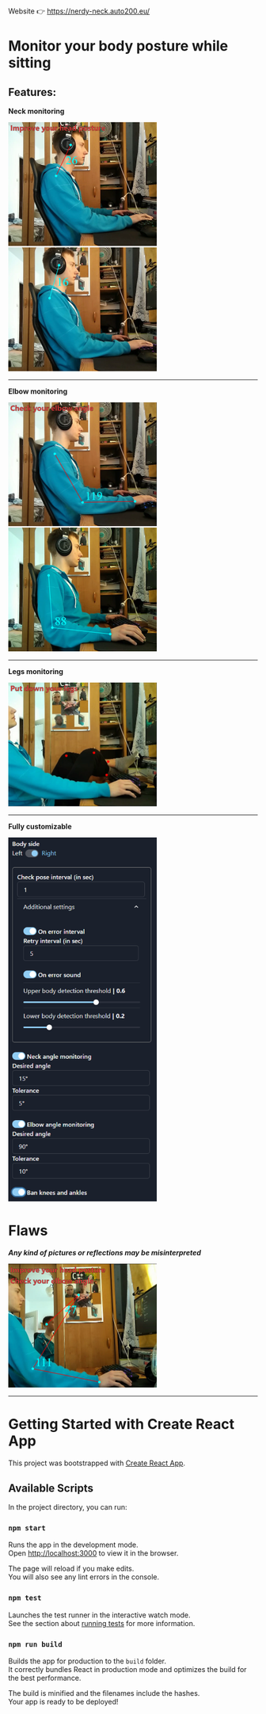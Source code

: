 Website 👉 https://nerdy-neck.auto200.eu/

# Monitor your body posture while sitting

## Features:

**Neck monitoring**

<img src="preview-pics/neck-monitoring-bad.png" alt="preview" width="300px">
<img src="preview-pics/neck-monitoring-good.png" alt="preview" width="300px">

---

**Elbow monitoring**

<img src="preview-pics/elbow-monitoring-bad.png" alt="preview" width="300px">
<img src="preview-pics/elbow-monitoring-good.png" alt="preview" width="300px">

---

**Legs monitoring**

 <img src="preview-pics/ban-knees-and-ankles.png" alt="preview" width="300px">

---

**Fully customizable**

<img src="preview-pics/fully-customizable.png" alt="preview" width="300px">

# Flaws

**_Any kind of pictures or reflections may be misinterpreted_**

<img src="preview-pics/flaws.png" alt="preview" width="300px">

---

# Getting Started with Create React App

This project was bootstrapped with [Create React App](https://github.com/facebook/create-react-app).

## Available Scripts

In the project directory, you can run:

### `npm start`

Runs the app in the development mode.\
Open [http://localhost:3000](http://localhost:3000) to view it in the browser.

The page will reload if you make edits.\
You will also see any lint errors in the console.

### `npm test`

Launches the test runner in the interactive watch mode.\
See the section about [running tests](https://facebook.github.io/create-react-app/docs/running-tests) for more information.

### `npm run build`

Builds the app for production to the `build` folder.\
It correctly bundles React in production mode and optimizes the build for the best performance.

The build is minified and the filenames include the hashes.\
Your app is ready to be deployed!
